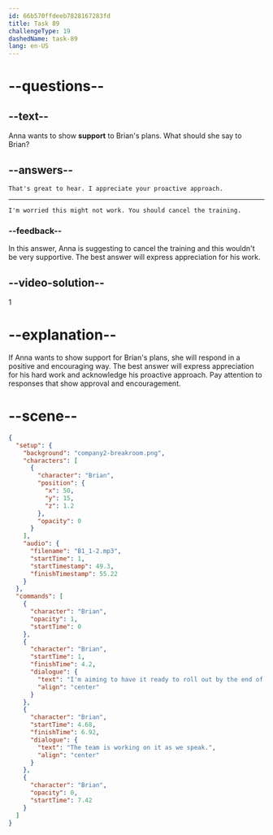 ```yaml
---
id: 66b570ffdeeb7828167283fd
title: Task 89
challengeType: 19
dashedName: task-89
lang: en-US
---
```


<!--
AUDIO REFERENCE:
Brian: I'm aiming to have it ready to roll out by the end of the week. The team is working on it as we speak.
-->
<!-- SPEAKING -->

# --questions--

## --text--

Anna wants to show **support** to Brian's plans. What should she say to Brian?

## --answers--

`That's great to hear. I appreciate your proactive approach.`

---

`I'm worried this might not work. You should cancel the training.`

### --feedback--

In this answer, Anna is suggesting to cancel the training and this wouldn't be very supportive. The best answer will express appreciation for his work.

## --video-solution--

1

# --explanation--

If Anna wants to show support for Brian's plans, she will respond in a positive and encouraging way. The best answer will express appreciation for his hard work and acknowledge his proactive approach. Pay attention to responses that show approval and encouragement.

# --scene--

```json
{
  "setup": {
    "background": "company2-breakroom.png",
    "characters": [
      {
        "character": "Brian",
        "position": {
          "x": 50,
          "y": 15,
          "z": 1.2
        },
        "opacity": 0
      }
    ],
    "audio": {
      "filename": "B1_1-2.mp3",
      "startTime": 1,
      "startTimestamp": 49.3,
      "finishTimestamp": 55.22
    }
  },
  "commands": [
    {
      "character": "Brian",
      "opacity": 1,
      "startTime": 0
    },
    {
      "character": "Brian",
      "startTime": 1,
      "finishTime": 4.2,
      "dialogue": {
        "text": "I'm aiming to have it ready to roll out by the end of the week.",
        "align": "center"
      }
    },
    {
      "character": "Brian",
      "startTime": 4.68,
      "finishTime": 6.92,
      "dialogue": {
        "text": "The team is working on it as we speak.",
        "align": "center"
      }
    },
    {
      "character": "Brian",
      "opacity": 0,
      "startTime": 7.42
    }
  ]
}
```
